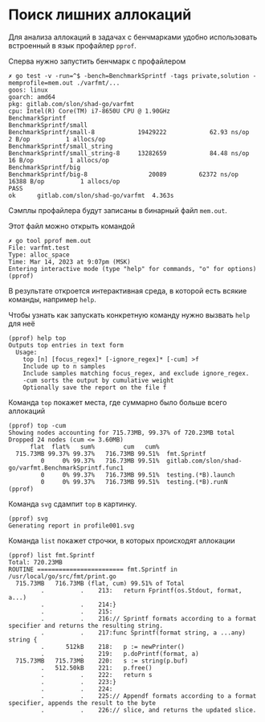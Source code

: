# Поиск лишних аллокаций

Для анализа аллокаций в задачах с бенчмарками удобно использовать встроенный в язык профайлер `pprof`.

Сперва нужно запустить бенчмарк с профайлером
```
✗ go test -v -run=^$ -bench=BenchmarkSprintf -tags private,solution -memprofile=mem.out ./varfmt/...
goos: linux
goarch: amd64
pkg: gitlab.com/slon/shad-go/varfmt
cpu: Intel(R) Core(TM) i7-8650U CPU @ 1.90GHz
BenchmarkSprintf
BenchmarkSprintf/small
BenchmarkSprintf/small-8         	19429222	        62.93 ns/op	       2 B/op	       1 allocs/op
BenchmarkSprintf/small_string
BenchmarkSprintf/small_string-8  	13282659	        84.48 ns/op	      16 B/op	       1 allocs/op
BenchmarkSprintf/big
BenchmarkSprintf/big-8           	   20089	     62372 ns/op	   16388 B/op	       1 allocs/op
PASS
ok  	gitlab.com/slon/shad-go/varfmt	4.363s
```

Сэмплы профайлера будут записаны в бинарный файл `mem.out`.

Этот файл можно открыть командой
```
✗ go tool pprof mem.out
File: varfmt.test
Type: alloc_space
Time: Mar 14, 2023 at 9:07pm (MSK)
Entering interactive mode (type "help" for commands, "o" for options)
(pprof)
```

В результате откроется интерактивная среда, в которой есть всякие команды, например `help`.

Чтобы узнать как запускать конкретную команду нужно вызвать `help` для неё
```
(pprof) help top
Outputs top entries in text form
  Usage:
    top [n] [focus_regex]* [-ignore_regex]* [-cum] >f
    Include up to n samples
    Include samples matching focus_regex, and exclude ignore_regex.
    -cum sorts the output by cumulative weight
    Optionally save the report on the file f
```

Команда `top` покажет места, где суммарно было больше всего аллокаций
```
(pprof) top -cum
Showing nodes accounting for 715.73MB, 99.37% of 720.23MB total
Dropped 24 nodes (cum <= 3.60MB)
      flat  flat%   sum%        cum   cum%
  715.73MB 99.37% 99.37%   716.73MB 99.51%  fmt.Sprintf
         0     0% 99.37%   716.73MB 99.51%  gitlab.com/slon/shad-go/varfmt.BenchmarkSprintf.func1
         0     0% 99.37%   716.73MB 99.51%  testing.(*B).launch
         0     0% 99.37%   716.73MB 99.51%  testing.(*B).runN
(pprof)
```

Команда `svg` сдампит `top` в картинку.

```
(pprof) svg
Generating report in profile001.svg
```

Команда `list` покажет строчки, в которых происходят аллокации
```
(pprof) list fmt.Sprintf
Total: 720.23MB
ROUTINE ======================== fmt.Sprintf in /usr/local/go/src/fmt/print.go
  715.73MB   716.73MB (flat, cum) 99.51% of Total
         .          .    213:	return Fprintf(os.Stdout, format, a...)
         .          .    214:}
         .          .    215:
         .          .    216:// Sprintf formats according to a format specifier and returns the resulting string.
         .          .    217:func Sprintf(format string, a ...any) string {
         .      512kB    218:	p := newPrinter()
         .          .    219:	p.doPrintf(format, a)
  715.73MB   715.73MB    220:	s := string(p.buf)
         .   512.50kB    221:	p.free()
         .          .    222:	return s
         .          .    223:}
         .          .    224:
         .          .    225:// Appendf formats according to a format specifier, appends the result to the byte
         .          .    226:// slice, and returns the updated slice.
```
